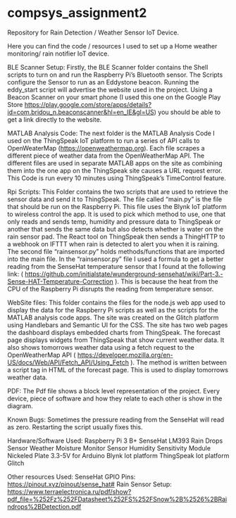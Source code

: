 # compsys_assignment2

Repository for Rain Detection / Weather Sensor IoT Device.

Here you can find the code / resources I used to set up a Home weather monitoring/ rain notifier IoT device.

BLE Scanner Setup:
Firstly, the BLE Scanner folder contains the Shell scripts to turn on and run the Raspberry Pi’s Bluetooth sensor. The Scripts configure the Sensor to run as an Eddystone beacon.
Running the eddy_start script will advertise the website used in the project. Using a Beacon Scanner on your smart phone (I used this one on the Google Play Store 
https://play.google.com/store/apps/details?id=com.bridou_n.beaconscanner&hl=en_IE&gl=US) you should be able to get a link directly to the website.

MATLAB Analysis Code:
The next folder is the MATLAB Analysis Code I used on the ThingSpeak IoT platform to run a series of API calls to OpenWeaterMap (https://openweathermap.org).
Each file scrapes a different piece of weather data from the OpenWeatherMap API.
The different files are used in separate MATLAB apps on the site as combining them into the one app on the ThingSpeak site causes a URL request error. 
This Code is run every 10 minutes using ThingSpeak’s TimeControl feature.

Rpi Scripts:
This Folder contains the two scripts that are used to retrieve the sensor data and send it to ThingSpeak. The file called “main.py” is the file that should be run on the Raspberry Pi.
This file uses the Blynk IoT platform to wireless control the app. It is used to pick which method to use, one that only reads and sends temp, humidity and pressure data to
ThingSpeak or another that sends the same data but also detects whether is water on the rain sensor pad. The React tool on ThingSpeak then sends a ThingHTTP to a webhook on 
IFTTT when rain is detected to alert you when it is raining. The second file “rainsensor.py” holds methods/functions that are imported into the main file. In the “rainsensor.py”
file I used a formula to get a better reading from the SenseHat temperature sensor that I found at the following link:
( https://github.com/initialstate/wunderground-sensehat/wiki/Part-3.-Sense-HAT-Temperature-Correction ).
This is because the heat from the CPU of the Raspberry Pi disrupts the reading from temperature sensor.

WebSite files:
This folder contains the files for the node.js web app used to display the data for the Raspberry Pi scripts as well as the scripts for the MATLAB analysis code apps.
The site was created on the Glitch platform using Handlebars and Semantic UI for the CSS. The site has two web pages the dashboard displays embedded charts from ThingSpeak.
The forecast page displays widgets from ThingSpeak that show current weather data. It also shows tomorrows weather data using a fetch request to
the OpenWeatherMap API ( https://developer.mozilla.org/en-US/docs/Web/API/Fetch_API/Using_Fetch ). The method is written between a script tag in HTML of the forecast page.
This is used to display tomorrows weather data.

PDF:
The Pdf file shows a block level representation of the project. Every device, piece of software and how they relate to each other is show in the diagram.

Known Bugs: 
Sometimes the pressure reading from the SenseHat will read as zero. Restarting the script usually fixes this.

Hardware/Software Used:
            Raspberry Pi 3 B+
            SenseHat
            LM393 Rain Drops Sensor Weather Moisture Monitor Sensor Humidity Sensitivity Module Nickeled Plate 3.3-5V for Arduino
            Blynk Iot platform
            ThingSpeak Iot platform
            Glitch

Other resources Used:
SenseHat GPIO Pins: https://pinout.xyz/pinout/sense_hat#
Rain Sensor Setup: https://www.terraelectronica.ru/pdf/show?pdf_file=%252Fz%252FDatasheet%252FS%252FSnow%2B%2526%2BRaindrops%2BDetection.pdf 
